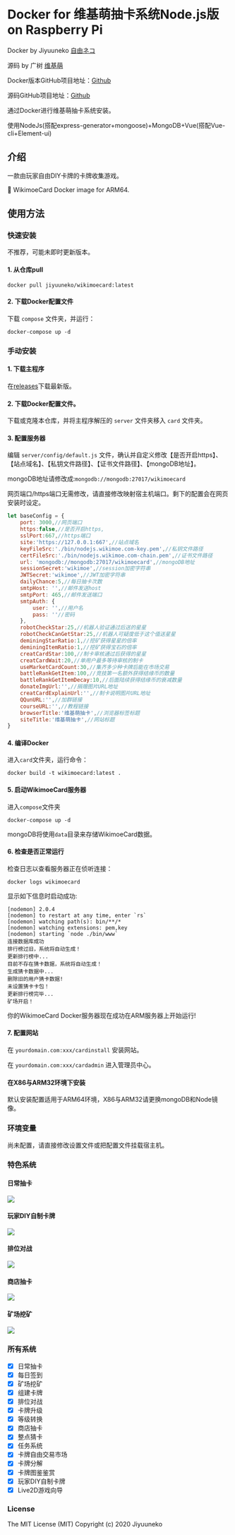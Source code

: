 # Docker for 维基萌抽卡系统Node.js版 on Raspberry Pi 

Docker by Jiyuuneko [自由ネコ](https://www.jiyuuneko.com)

源码 by 广树 [维基萌](https://www.wikimoe.com)

Docker版本GitHub项目地址：[Github](https://github.com/Jiyuuneko/WikimoeCard-Docker-RPi-arm64)

源码GitHub项目地址：[Github](https://github.com/eeg1412/wikimoeCardByNodeJS)

通过Docker进行维基萌抽卡系统安装。

使用NodeJs(搭配express-generator+mongoose)+MongoDB+Vue(搭配Vue-cli+Element-ui)

## 介绍

一款由玩家自由DIY卡牌的卡牌收集游戏。

🐳 WikimoeCard Docker image for ARM64. 


## 使用方法

### 快速安装

不推荐，可能未即时更新版本。

#### 1. 从仓库pull

```
docker pull jiyuuneko/wikimoecard:latest
```

#### 2. 下载Docker配置文件

下载 `compose` 文件夹，并运行：

```
docker-compose up -d
```

### 手动安装

#### 1. 下载主程序

在[releases](https://github.com/eeg1412/wikimoeCardByNodeJS/releases)下载最新版。

#### 2. 下载Docker配置文件。

下载或克隆本仓库，并将主程序解压的 `server` 文件夹移入 `card` 文件夹。
 
#### 3. 配置服务器

编辑 `server/config/default.js` 文件，确认并自定义修改【是否开启https】、【站点域名】、【私钥文件路径】、【证书文件路径】、【mongoDB地址】。

mongoDB地址请修改成:```mongodb://mongodb:27017/wikimoecard```

网页端口/https端口无需修改，请直接修改映射宿主机端口。剩下的配置会在网页安装时设定。

```javascript
let baseConfig = {
	port: 3000,//网页端口
	https:false,//是否开启https,
	sslPort:667,//https端口
	site:'https://127.0.0.1:667',//站点域名
	keyFileSrc:'./bin/nodejs.wikimoe.com-key.pem',//私钥文件路径
	certFileSrc:'./bin/nodejs.wikimoe.com-chain.pem',//证书文件路径
	url: 'mongodb://mongodb:27017/wikimoecard',//mongoDB地址
	sessionSecret:'wikimoe',//session加密字符串
	JWTSecret:'wikimoe',//JWT加密字符串
	dailyChance:5,//每日抽卡次数
	smtpHost: '',//邮件发送host
	smtpPort: 465,//邮件发送端口
	smtpAuth: {
		user: '',//用户名
		pass: ''//密码
	},
	robotCheckStar:25,//机器人验证通过后送的星星
	robotCheckCanGetStar:25,//机器人可疑度低于这个值送星星
	deminingStarRatio:1,//挖矿获得星星的倍率
	deminingItemRatio:1,//挖矿获得宝石的倍率
	creatCardStar:100,//制卡审核通过后获得的星星
	creatCardWait:20,//单用户最多等待审核的制卡
	useMarketCardCount:30,//集齐多少种卡牌后能在市场交易
	battleRankGetItem:100,//竞技第一名额外获得结缘币的数量
	battleRankGetItemDecay:10,//后面陆续获得结缘币的衰减数量
	donateImgUrl:'',//捐赠图片URL地址
	creatCardExplainUrl:'',//制卡说明图片URL地址
	QQunURL:'',//加群链接
	courseURL:'',//教程链接
	browserTitle:'维基萌抽卡',//浏览器标签标题
	siteTitle:'维基萌抽卡',//网站标题
}
```

#### 4. 编译Docker

进入`card`文件夹，运行命令：

```
docker build -t wikimoecard:latest .
```

#### 5. 启动WikimoeCard服务器

进入`compose`文件夹

```
docker-compose up -d
```

mongoDB将使用`data`目录来存储WikimoeCard数据。


#### 6. 检查是否正常运行

 检查日志以查看服务器正在侦听连接：

```
docker logs wikimoecard
```

显示如下信息时启动成功:


```
[nodemon] 2.0.4
[nodemon] to restart at any time, enter `rs`
[nodemon] watching path(s): bin/**/*
[nodemon] watching extensions: pem,key
[nodemon] starting `node ./bin/www`
连接数据库成功
排行榜过旧，系统将自动生成！
更新排行榜中...
目前不存在猜卡数据，系统将自动生成！
生成猜卡数据中...
删除旧的用户猜卡数据!
未设置猜卡卡包！
更新排行榜完毕...
矿场开启！
```

你的WikimoeCard Docker服务器现在成功在ARM服务器上开始运行!

#### 7. 配置网站

在 `yourdomain.com:xxx/cardinstall` 安装网站。

在 `yourdomain.com:xxx/cardadmin` 进入管理员中心。

#### 在X86与ARM32环境下安装

默认安装配置适用于ARM64环境，X86与ARM32请更换mongoDB和Node镜像。

### 环境变量

尚未配置，请直接修改设置文件或把配置文件挂载宿主机。

### 特色系统

#### 日常抽卡
![](https://github.com/eeg1412/wikimoeCardByNodeJS/wiki/images/home/2.gif)

#### 玩家DIY自制卡牌

![](https://github.com/eeg1412/wikimoeCardByNodeJS/wiki/images/home/1.gif)

#### 排位对战

![](https://github.com/eeg1412/wikimoeCardByNodeJS/wiki/images/home/3.gif)

#### 商店抽卡

![](https://github.com/eeg1412/wikimoeCardByNodeJS/wiki/images/home/4.gif)

#### 矿场挖矿

![](https://github.com/eeg1412/wikimoeCardByNodeJS/wiki/images/home/5.gif)

### 所有系统

- [x] 日常抽卡
- [x] 每日签到
- [x] 矿场挖矿
- [x] 组建卡牌
- [x] 排位对战
- [x] 卡牌升级
- [x] 等级转换
- [x] 商店抽卡
- [x] 整点猜卡
- [x] 任务系统
- [x] 卡牌自由交易市场
- [x] 卡牌分解
- [x] 卡牌图鉴鉴赏
- [x] 玩家DIY自制卡牌
- [x] Live2D游戏向导

### License
The MIT License (MIT) Copyright (c) 2020 Jiyuuneko
